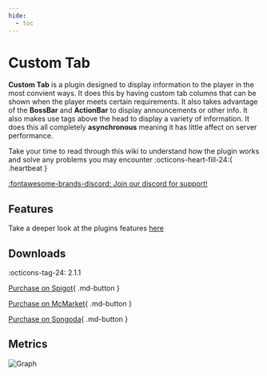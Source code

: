 ```yaml
---
hide:
  - toc
---
```

# Custom Tab

**Custom Tab** is a plugin designed to display information to the player in the most convient ways. It does this
by having custom tab columns that can be shown when the player meets certain requirements. It also takes advantage of
the **BossBar** and **ActionBar** to display announcements or other info. It also makes use tags above the head to display
a variety of information. It does this all completely **asynchronous** meaning it has little affect on server performance.

Take your time to read through this wiki to understand how the plugin works and solve any problems you may encounter :octicons-heart-fill-24:{ .heartbeat }

[:fontawesome-brands-discord: Join our discord for support!](https://discord.gg/DbJXzWq)

## Features
Take a deeper look at the plugins features [here](features)

## Downloads
:octicons-tag-24: 2.1.1

[Purchase on Spigot](https://www.spigotmc.org/resources/78200/){ .md-button }

[Purchase on McMarket](https://www.mc-market.org/resources/21525/){ .md-button }

[Purchase on Songoda](https://songoda.com/marketplace/product/776){ .md-button }

## Metrics
![Graph](https://bstats.org/signatures/bukkit/CustomTab.svg)